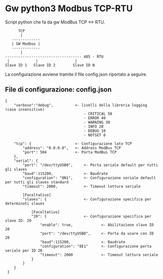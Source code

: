 # Gw python3 Modbus TCP-RTU
Script python che fa da gw ModBus TCP &lt;-> RTU.

          TCP
           |
       -------------
       | GW Modbus |
       -------------
           |
    ----------------------------------- 485 - RTU
     |            |                 |
    Slave ID 1   Slave ID 2        Slave ID N
   
La configurazione avviene tramite il file config.json riportato a seguire.
  
## File di configurazione: config.json

    {
        "verbose":"debug",          <- livelli della libreria logging (case insensitive)
                                        - CRITICAL 50
                                        - ERROR 40
                                        - WARNING 30
                                        - INFO 20
                                        - DEBUG 10
                                        - NOTSET 0
    
        "tcp": {                    <- Configurazione lato TCP
            "address": "0.0.0.0",   <- Address ModBus TCP
            "port": 504             <- Porta ModBus TCP
        },
        "serial": {
            "port": "/dev/ttyUSB0",     <- Porta seriale default per tutti gli slaves
            "baud":115200,              <- Baudrate
            "configuration": "8N1",     <- Configurazione seriale default per tutti gli slaves standard
            "timeout": 2000,            <- Timeout lettura seriale
            
            [Facoltativo]
            "slaves": {                 <- Configurazione specifica per determinati slaves
    
                [Facoltativo]
                "20": {                 <- Configurazione specifica per slave ID: 20
                    "enable": true,             <- Abilitazione slave ID 20
                    "port": "/dev/ttyUSB0",     <- Porta da usare con ID 20
                    "baud":115200,              <- Baudrate
                    "configuration": "8E1"      <- Configurazione porta seriale per ID 20
                    "timeout": 2000             <- Timeout lettura seriale
                }
            }
        }
     }
